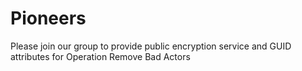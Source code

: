 # Pioneers
Please join our group to provide public encryption service and GUID attributes for Operation Remove Bad Actors
